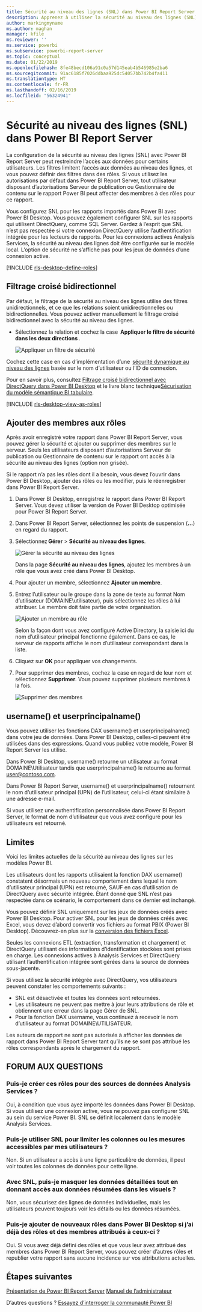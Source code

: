 ```yaml
---
title: Sécurité au niveau des lignes (SNL) dans Power BI Report Server
description: Apprenez à utiliser la sécurité au niveau des lignes (SNL) dans Power BI Report Server.
author: markingmyname
ms.author: maghan
manager: kfile
ms.reviewer: ''
ms.service: powerbi
ms.subservice: powerbi-report-server
ms.topic: conceptual
ms.date: 01/22/2019
ms.openlocfilehash: 8fe48becd106a91c0a57d145eab4b546985e2ba6
ms.sourcegitcommit: 91ac6185f7026ddbaa925dc54057bb742b4fa411
ms.translationtype: HT
ms.contentlocale: fr-FR
ms.lasthandoff: 02/16/2019
ms.locfileid: "56324941"
---
```

# <a name="row-level-security-rls-in-power-bi-report-server"></a>Sécurité au niveau des lignes (SNL) dans Power BI Report Server

La configuration de la sécurité au niveau des lignes (SNL) avec Power BI Report Server peut restreindre l’accès aux données pour certains utilisateurs. Les filtres limitent l’accès aux données au niveau des lignes, et vous pouvez définir des filtres dans des rôles.  Si vous utilisez les autorisations par défaut dans Power BI Report Server, tout utilisateur disposant d’autorisations Serveur de publication ou Gestionnaire de contenu sur le rapport Power BI peut affecter des membres à des rôles pour ce rapport.    

Vous configurez SNL pour les rapports importés dans Power BI avec Power BI Desktop. Vous pouvez également configurer SNL sur les rapports qui utilisent DirectQuery, comme SQL Server.  Gardez à l’esprit que SNL n’est pas respectée si votre connexion DirectQuery utilise l’authentification intégrée pour les lecteurs de rapports. Pour les connexions actives Analysis Services, la sécurité au niveau des lignes doit être configurée sur le modèle local. L’option de sécurité ne s’affiche pas pour les jeux de données d’une connexion active. 

[!INCLUDE [rls-desktop-define-roles](../includes/rls-desktop-define-roles.md)]

## <a name="bidirectional-cross-filtering"></a>Filtrage croisé bidirectionnel

Par défaut, le filtrage de la sécurité au niveau des lignes utilise des filtres unidirectionnels, et ce que les relations soient unidirectionnelles ou bidirectionnelles. Vous pouvez activer manuellement le filtrage croisé bidirectionnel avec la sécurité au niveau des lignes.

- Sélectionnez la relation et cochez la case  **Appliquer le filtre de sécurité dans les deux directions** . 

    ![Appliquer un filtre de sécurité](media/row-level-security-report-server/rls-apply-security-filter.png)

Cochez cette case en cas d’implémentation d’une  [sécurité dynamique au niveau des lignes](https://docs.microsoft.com/sql/analysis-services/supplemental-lesson-implement-dynamic-security-by-using-row-filters) basée sur le nom d’utilisateur ou l’ID de connexion. 

Pour en savoir plus, consultez [Filtrage croisé bidirectionnel avec DirectQuery dans Power BI Desktop](../desktop-bidirectional-filtering.md) et le livre blanc technique[Sécurisation du modèle sémantique BI tabulaire](http://download.microsoft.com/download/D/2/0/D20E1C5F-72EA-4505-9F26-FEF9550EFD44/Securing%20the%20Tabular%20BI%20Semantic%20Model.docx).

[!INCLUDE [rls-desktop-view-as-roles](../includes/rls-desktop-view-as-roles.md)]


## <a name="add-members-to-roles"></a>Ajouter des membres aux rôles 

Après avoir enregistré votre rapport dans Power BI Report Server, vous pouvez gérer la sécurité et ajouter ou supprimer des membres sur le serveur. Seuls les utilisateurs disposant d’autorisations Serveur de publication ou Gestionnaire de contenu sur le rapport ont accès à la sécurité au niveau des lignes (option non grisée).

 Si le rapport n’a pas les rôles dont il a besoin, vous devez l’ouvrir dans Power BI Desktop, ajouter des rôles ou les modifier, puis le réenregistrer dans Power BI Report Server. 

1. Dans Power BI Desktop, enregistrez le rapport dans Power BI Report Server. Vous devez utiliser la version de Power BI Desktop optimisée pour Power BI Report Server.
2. Dans Power BI Report Server, sélectionnez les points de suspension (**...**) en regard du rapport. 

3. Sélectionnez **Gérer** > **Sécurité au niveau des lignes**. 

     ![Gérer la sécurité au niveau des lignes](media/row-level-security-report-server/power-bi-report-server-rls-dialog.png)

    Dans la page **Sécurité au niveau des lignes**, ajoutez les membres à un rôle que vous avez créé dans Power BI Desktop.

5. Pour ajouter un membre, sélectionnez **Ajouter un membre**.

1. Entrez l’utilisateur ou le groupe dans la zone de texte au format Nom d’utilisateur (DOMAINE\utilisateur), puis sélectionnez les rôles à lui attribuer. Le membre doit faire partie de votre organisation.   

    ![Ajouter un membre au rôle](media/row-level-security-report-server/power-bi-report-server-add-members.png)

    Selon la façon dont vous avez configuré Active Directory, la saisie ici du nom d’utilisateur principal fonctionne également. Dans ce cas, le serveur de rapports affiche le nom d’utilisateur correspondant dans la liste.

1. Cliquez sur **OK** pour appliquer vos changements.   

8. Pour supprimer des membres, cochez la case en regard de leur nom et sélectionnez **Supprimer**.  Vous pouvez supprimer plusieurs membres à la fois. 

    ![Supprimer des membres](media/row-level-security-report-server/power-bi-report-server-delete-members.png)


## <a name="username-and-userprincipalname"></a>username() et userprincipalname()

Vous pouvez utiliser les fonctions DAX username() et userprincipalname() dans votre jeu de données. Dans Power BI Desktop, celles-ci peuvent être utilisées dans des expressions. Quand vous publiez votre modèle, Power BI Report Server les utilise.

Dans Power BI Desktop, username() retourne un utilisateur au format DOMAINE\Utilisateur tandis que userprincipalname() le retourne au format user@contoso.com.

Dans Power BI Report Server, username() et userprincipalname() retournent le nom d’utilisateur principal (UPN) de l’utilisateur, celui-ci étant similaire à une adresse e-mail.

Si vous utilisez une authentification personnalisée dans Power BI Report Server, le format de nom d’utilisateur que vous avez configuré pour les utilisateurs est retourné.  

## <a name="limitations"></a>Limites 

Voici les limites actuelles de la sécurité au niveau des lignes sur les modèles Power BI. 

Les utilisateurs dont les rapports utilisaient la fonction DAX username() constatent désormais un nouveau comportement dans lequel le nom d’utilisateur principal (UPN) est retourné, SAUF en cas d’utilisation de DirectQuery avec sécurité intégrée.  Étant donné que SNL n’est pas respectée dans ce scénario, le comportement dans ce dernier est inchangé.

Vous pouvez définir SNL uniquement sur les jeux de données créés avec Power BI Desktop. Pour activer SNL pour les jeux de données créés avec Excel, vous devez d’abord convertir vos fichiers au format PBIX (Power BI Desktop). Découvrez-en plus sur la [conversion des fichiers Excel](../desktop-import-excel-workbooks.md).

Seules les connexions ETL (extraction, transformation et chargement) et DirectQuery utilisant des informations d’identification stockées sont prises en charge. Les connexions actives à Analysis Services et DirectQuery utilisant l’authentification intégrée sont gérées dans la source de données sous-jacente. 

Si vous utilisez la sécurité intégrée avec DirectQuery, vos utilisateurs peuvent constater les comportements suivants :
- SNL est désactivée et toutes les données sont retournées.
- Les utilisateurs ne peuvent pas mettre à jour leurs attributions de rôle et obtiennent une erreur dans la page Gérer de SNL.
- Pour la fonction DAX username, vous continuez à recevoir le nom d’utilisateur au format DOMAINE\UTILISATEUR. 

Les auteurs de rapport ne sont pas autorisés à afficher les données de rapport dans Power BI Report Server tant qu’ils ne se sont pas attribué les rôles correspondants après le chargement du rapport. 

 

## <a name="faq"></a>FORUM AUX QUESTIONS 

### <a name="can-i-create-these-roles-for-analysis-services-data-sources"></a>Puis-je créer ces rôles pour des sources de données Analysis Services ? 

Oui, à condition que vous ayez importé les données dans Power BI Desktop. Si vous utilisez une connexion active, vous ne pouvez pas configurer SNL au sein du service Power BI. SNL se définit localement dans le modèle Analysis Services. 

### <a name="can-i-use-rls-to-limit-the-columns-or-measures-accessible-by-my-users"></a>Puis-je utiliser SNL pour limiter les colonnes ou les mesures accessibles par mes utilisateurs ? 

Non. Si un utilisateur a accès à une ligne particulière de données, il peut voir toutes les colonnes de données pour cette ligne. 

### <a name="does-rls-let-me-hide-detailed-data-but-give-access-to-data-summarized-in-visuals"></a>Avec SNL, puis-je masquer les données détaillées tout en donnant accès aux données résumées dans les visuels ? 

Non, vous sécurisez des lignes de données individuelles, mais les utilisateurs peuvent toujours voir les détails ou les données résumées. 

### <a name="can-i-add-new-roles-in-power-bi-desktop-if-i-already-have-existing-roles-and-members-assigned"></a>Puis-je ajouter de nouveaux rôles dans Power BI Desktop si j’ai déjà des rôles et des membres attribués à ceux-ci ? 

Oui. Si vous avez déjà défini des rôles et que vous leur avez attribué des membres dans Power BI Report Server, vous pouvez créer d’autres rôles et republier votre rapport sans aucune incidence sur vos attributions actuelles. 
 

## <a name="next-steps"></a>Étapes suivantes

[Présentation de Power BI Report Server](get-started.md) 
[Manuel de l’administrateur](admin-handbook-overview.md)  

D’autres questions ? [Essayez d’interroger la communauté Power BI](https://community.powerbi.com/)
